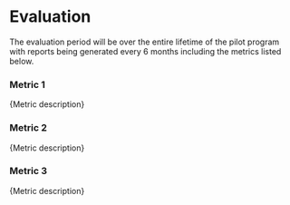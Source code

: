# Evaluation

The evaluation period will be over the entire lifetime of the pilot program with reports being generated every 6 months including the metrics listed below.

### Metric 1

{Metric description}

### Metric 2

{Metric description}

### Metric 3

{Metric description}